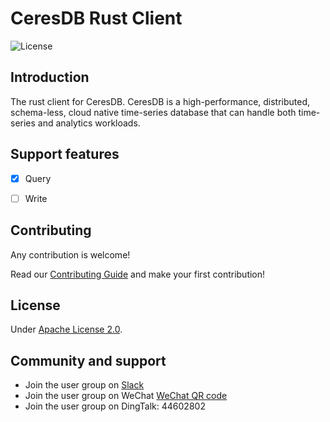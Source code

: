 # CeresDB Rust Client

![License](https://img.shields.io/badge/license-Apache--2.0-green.svg)

## Introduction
The rust client for CeresDB.
CeresDB is a high-performance, distributed, schema-less, cloud native time-series database that can handle both time-series and analytics workloads.

## Support features
- [x] Query
- [ ] Write


## Contributing
Any contribution is welcome!

Read our [Contributing Guide](https://github.com/CeresDB/ceresdb/blob/main/CONTRIBUTING.md) and make your first contribution!

## License
Under [Apache License 2.0](./LICENSE).

## Community and support
- Join the user group on [Slack](https://join.slack.com/t/ceresdbcommunity/shared_invite/zt-1au1ihbdy-5huC9J9s2462yBMIWmerTw)
- Join the user group on WeChat [WeChat QR code](https://github.com/CeresDB/assets/blob/main/WeChatQRCode.jpg)
- Join the user group on DingTalk: 44602802
